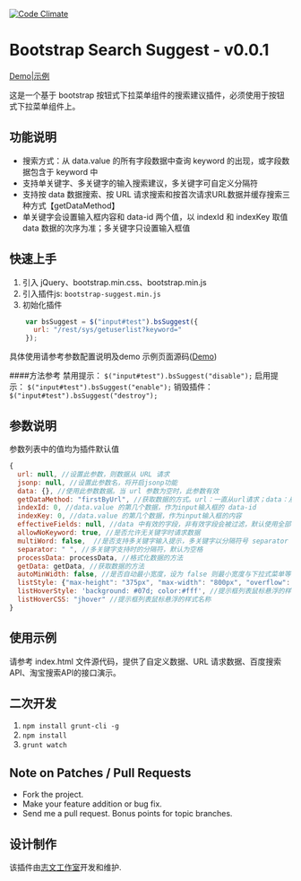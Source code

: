 [![Code Climate](http://lzw.me/images/logo.png)](http://lzw.me)

Bootstrap Search Suggest - v0.0.1
====================

[Demo|示例](http://lzw.me/pages/demo/bootstrap-suggest-plugin)

这是一个基于 bootstrap 按钮式下拉菜单组件的搜索建议插件，必须使用于按钮式下拉菜单组件上。

## 功能说明

* 搜索方式：从 data.value 的所有字段数据中查询 keyword 的出现，或字段数据包含于 keyword 中
* 支持单关键字、多关键字的输入搜索建议，多关键字可自定义分隔符
* 支持按 data 数据搜索、按  URL 请求搜索和按首次请求URL数据并缓存搜索三种方式【getDataMethod】
* 单关键字会设置输入框内容和 data-id 两个值，以 indexId 和 indexKey 取值 data 数据的次序为准；多关键字只设置输入框值
 
## 快速上手

1. 引入 jQuery、bootstrap.min.css、bootstrap.min.js
2. 引入插件js: `bootstrap-suggest.min.js`
3. 初始化插件

```js
    var bsSuggest = $("input#test").bsSuggest({
      url: "/rest/sys/getuserlist?keyword="
    });
```
具体使用请参考参数配置说明及demo 示例页面源码([Demo](http://lzw.me/pages/demo/bootstrap-suggest-plugin))

####方法参考
  禁用提示： `$("input#test").bsSuggest("disable");`
  启用提示： `$("input#test").bsSuggest("enable");`
  销毁插件： `$("input#test").bsSuggest("destroy");`

## 参数说明

参数列表中的值均为插件默认值
```js
{
  url: null, //设置此参数，则数据从 URL 请求
  jsonp: null, //设置此参数名，将开启jsonp功能
  data: {}, //使用此参数数据。当 url 参数为空时，此参数有效
  getDataMethod: "firstByUrl", //获取数据的方式。url：一直从url请求；data：从 options.data 获取；firstByUrl：第一次从Url获取全部数据
  indexId: 0, //data.value 的第几个数据，作为input输入框的 data-id
  indexKey: 0, //data.value 的第几个数据，作为input输入框的内容
  effectiveFields: null, //data 中有效的字段，非有效字段会被过滤，默认使用全部字段
  allowNoKeyword: true, //是否允许无关键字时请求数据
  multiWord: false,  //是否支持多关键字输入提示，多关键字以分隔符号 separator 分割
  separator: " ", //多关键字支持时的分隔符，默认为空格
  processData: processData, //格式化数据的方法
  getData: getData, //获取数据的方法
  autoMinWidth: false, //是否自动最小宽度，设为 false 则最小宽度与下拉式菜单等齐
  listStyle: {"max-height": "375px", "max-width": "800px", "overflow": "auto"}, //列表的样式控制
  listHoverStyle: 'background: #07d; color:#fff', //提示框列表鼠标悬浮的样式
  listHoverCSS: "jhover" //提示框列表鼠标悬浮的样式名称
}
```

## 使用示例

请参考 index.html 文件源代码，提供了自定义数据、URL 请求数据、百度搜索API、淘宝搜索API的接口演示。

## 二次开发

1. `npm install grunt-cli -g`
2. `npm install`
3. `grunt watch`

## Note on Patches / Pull Requests

* Fork the project.
* Make your feature addition or bug fix.
* Send me a pull request. Bonus points for topic branches.

## 设计制作

该插件由[志文工作室](http://lzw.me)开发和维护.